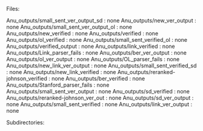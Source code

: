 Files:

Anu_outputs/small_sent_ver_output_sd : none
Anu_outputs/new_ver_output : none
Anu_outputs/small_sent_ver_output_ol : none
Anu_outputs/new_verified : none
Anu_outputs/verified : none
Anu_outputs/ol_verified : none
Anu_outputs/small_sent_verified_ol : none
Anu_outputs/verified_output : none
Anu_outputs/link_verified : none
Anu_outputs/Link_parser_fails : none
Anu_outputs/ber_ver_output : none
Anu_outputs/ol_ver_output : none
Anu_outputs/OL_parser_fails : none
Anu_outputs/new_link_ver_output : none
Anu_outputs/small_sent_verified_sd : none
Anu_outputs/new_link_verified : none
Anu_outputs/reranked-johnson_verified : none
Anu_outputs/ber_verified : none
Anu_outputs/Stanford_parser_fails : none
Anu_outputs/small_sent_ver_output : none
Anu_outputs/sd_verified : none
Anu_outputs/reranked-johnson_ver_out : none
Anu_outputs/sd_ver_output : none
Anu_outputs/small_sent_verified : none
Anu_outputs/link_ver_output : none

Subdirectories:

